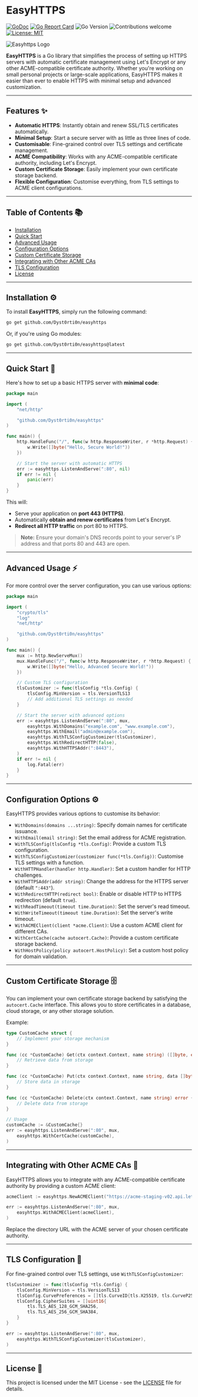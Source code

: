 # EasyHTTPS

[![GoDoc](https://godoc.org/github.com/Dyst0rti0n/easyhttps?status.svg)](https://godoc.org/github.com/Dyst0rti0n/easyhttps)
[![Go Report Card](https://goreportcard.com/badge/github.com/Dyst0rti0n/easyhttps)](https://goreportcard.com/report/github.com/Dyst0rti0n/easyhttps)
![Go Version](https://img.shields.io/github/go-mod/go-version/Dyst0rti0n/easyhttps)
![Contributions welcome](https://img.shields.io/badge/contributions-welcome-brightgreen.svg?style=flat)
[![License: MIT](https://img.shields.io/badge/License-MIT-yellow.svg)](https://opensource.org/licenses/MIT)

![Easyhttps Logo](./easyhttps.png)

**EasyHTTPS** is a Go library that simplifies the process of setting up HTTPS servers with automatic certificate management using Let's Encrypt or any other ACME-compatible certificate authority. Whether you're working on small personal projects or large-scale applications, EasyHTTPS makes it easier than ever to enable HTTPS with minimal setup and advanced customization.

---

## Features ✨

- **Automatic HTTPS**: Instantly obtain and renew SSL/TLS certificates automatically.
- **Minimal Setup**: Start a secure server with as little as three lines of code.
- **Customisable**: Fine-grained control over TLS settings and certificate management.
- **ACME Compatibility**: Works with any ACME-compatible certificate authority, including Let's Encrypt.
- **Custom Certificate Storage**: Easily implement your own certificate storage backend.
- **Flexible Configuration**: Customise everything, from TLS settings to ACME client configurations.

---

## Table of Contents 📚

- [Installation](#installation)
- [Quick Start](#quick-start)
- [Advanced Usage](#advanced-usage)
- [Configuration Options](#configuration-options)
- [Custom Certificate Storage](#custom-certificate-storage)
- [Integrating with Other ACME CAs](#integrating-with-other-acme-cas)
- [TLS Configuration](#tls-configuration)
- [License](#license)

---

## Installation ⚙️

To install **EasyHTTPS**, simply run the following command:

```bash
go get github.com/Dyst0rti0n/easyhttps
```

Or, if you're using Go modules:

```bash
go get github.com/Dyst0rti0n/easyhttps@latest
```

---

## Quick Start 🚀

Here's how to set up a basic HTTPS server with **minimal code**:

```go
package main

import (
    "net/http"

    "github.com/Dyst0rti0n/easyhttps"
)

func main() {
    http.HandleFunc("/", func(w http.ResponseWriter, r *http.Request) {
        w.Write([]byte("Hello, Secure World!"))
    })

    // Start the server with automatic HTTPS
    err := easyhttps.ListenAndServe(":80", nil)
    if err != nil {
        panic(err)
    }
}
```

This will:

- Serve your application on **port 443 (HTTPS)**.
- Automatically **obtain and renew certificates** from Let's Encrypt.
- **Redirect all HTTP traffic** on port 80 to HTTPS.

> **Note:** Ensure your domain's DNS records point to your server's IP address and that ports 80 and 443 are open.

---

## Advanced Usage ⚡

For more control over the server configuration, you can use various options:

```go
package main

import (
    "crypto/tls"
    "log"
    "net/http"

    "github.com/Dyst0rti0n/easyhttps"
)

func main() {
    mux := http.NewServeMux()
    mux.HandleFunc("/", func(w http.ResponseWriter, r *http.Request) {
        w.Write([]byte("Hello, Advanced Secure World!"))
    })

    // Custom TLS configuration
    tlsCustomizer := func(tlsConfig *tls.Config) {
        tlsConfig.MinVersion = tls.VersionTLS13
        // Add additional TLS settings as needed
    }

    // Start the server with advanced options
    err := easyhttps.ListenAndServe(":80", mux,
        easyhttps.WithDomains("example.com", "www.example.com"),
        easyhttps.WithEmail("admin@example.com"),
        easyhttps.WithTLSConfigCustomizer(tlsCustomizer),
        easyhttps.WithRedirectHTTP(false),
        easyhttps.WithHTTPSAddr(":8443"),
    )
    if err != nil {
        log.Fatal(err)
    }
}
```

---

## Configuration Options ⚙️

EasyHTTPS provides various options to customise its behavior:

- `WithDomains(domains ...string)`: Specify domain names for certificate issuance.
- `WithEmail(email string)`: Set the email address for ACME registration.
- `WithTLSConfig(tlsConfig *tls.Config)`: Provide a custom TLS configuration.
- `WithTLSConfigCustomizer(customizer func(*tls.Config))`: Customise TLS settings with a function.
- `WithHTTPHandler(handler http.Handler)`: Set a custom handler for HTTP challenges.
- `WithHTTPSAddr(addr string)`: Change the address for the HTTPS server (default `":443"`).
- `WithRedirectHTTP(redirect bool)`: Enable or disable HTTP to HTTPS redirection (default `true`).
- `WithReadTimeout(timeout time.Duration)`: Set the server's read timeout.
- `WithWriteTimeout(timeout time.Duration)`: Set the server's write timeout.
- `WithACMEClient(client *acme.Client)`: Use a custom ACME client for different CAs.
- `WithCertCache(cache autocert.Cache)`: Provide a custom certificate storage backend.
- `WithHostPolicy(policy autocert.HostPolicy)`: Set a custom host policy for domain validation.

---

## Custom Certificate Storage 🗄️

You can implement your own certificate storage backend by satisfying the `autocert.Cache` interface. This allows you to store certificates in a database, cloud storage, or any other storage solution.

Example:

```go
type CustomCache struct {
    // Implement your storage mechanism
}

func (cc *CustomCache) Get(ctx context.Context, name string) ([]byte, error) {
    // Retrieve data from storage
}

func (cc *CustomCache) Put(ctx context.Context, name string, data []byte) error {
    // Store data in storage
}

func (cc *CustomCache) Delete(ctx context.Context, name string) error {
    // Delete data from storage
}

// Usage
customCache := &CustomCache{}
err := easyhttps.ListenAndServe(":80", mux,
    easyhttps.WithCertCache(customCache),
)
```

---

## Integrating with Other ACME CAs 🔗

EasyHTTPS allows you to integrate with any ACME-compatible certificate authority by providing a custom ACME client:

```go
acmeClient := easyhttps.NewACMEClient("https://acme-staging-v02.api.letsencrypt.org/directory", nil)

err := easyhttps.ListenAndServe(":80", mux,
    easyhttps.WithACMEClient(acmeClient),
)
```

Replace the directory URL with the ACME server of your chosen certificate authority.

---

## TLS Configuration 🔐

For fine-grained control over TLS settings, use `WithTLSConfigCustomizer`:

```go
tlsCustomizer := func(tlsConfig *tls.Config) {
    tlsConfig.MinVersion = tls.VersionTLS13
    tlsConfig.CurvePreferences = []tls.CurveID{tls.X25519, tls.CurveP256}
    tlsConfig.CipherSuites = []uint16{
        tls.TLS_AES_128_GCM_SHA256,
        tls.TLS_AES_256_GCM_SHA384,
    }
}

err := easyhttps.ListenAndServe(":80", mux,
    easyhttps.WithTLSConfigCustomizer(tlsCustomizer),
)
```

---

## License 📝

This project is licensed under the MIT License - see the [LICENSE](LICENSE) file for details.

